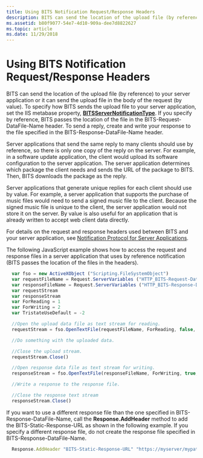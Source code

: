 ```yaml
---
title: Using BITS Notification Request/Response Headers
description: BITS can send the location of the upload file (by reference) to your server application or it can send the upload file in the body of the request (by value).
ms.assetid: b80f9077-54e7-4d10-909a-dee7d8822627
ms.topic: article
ms.date: 11/29/2018
---
```


# Using BITS Notification Request/Response Headers

BITS can send the location of the upload file (by reference) to your server application or it can send the upload file in the body of the request (by value). To specify how BITS sends the upload file to your server application, set the IIS metabase property, [**BITSServerNotificationType**](bits-iis-extension-properties.md). If you specify by reference, BITS passes the location of the file in the BITS-Request-DataFile-Name header. To send a reply, create and write your response to the file specified in the BITS-Response-DataFile-Name header.

Server applications that send the same reply to many clients should use by reference, so there is only one copy of the reply on the server. For example, in a software update application, the client would upload its software configuration to the server application. The server application determines which package the client needs and sends the URL of the package to BITS. Then, BITS downloads the package as the reply.

Server applications that generate unique replies for each client should use by value. For example, a server application that supports the purchase of music files would need to send a signed music file to the client. Because the signed music file is unique to the client, the server application would not store it on the server. By value is also useful for an application that is already written to accept web client data directly.

For details on the request and response headers used between BITS and your server application, see [Notification Protocol for Server Applications](notification-protocol-for-server-applications.md).

The following JavaScript example shows how to access the request and response files in a server application that uses by reference notification (BITS passes the location of the files in the headers).


```JavaScript
  var fso = new ActiveXObject ("Scripting.FileSystemObject")
  var requestFileName = Request.ServerVariables ("HTTP_BITS-Request-DataFile-Name")
  var responseFileName = Request.ServerVariables ("HTTP_BITS-Response-DataFile-Name")
  var requestStream
  var responseStream
  var ForReading = 1
  var ForWriting = 2
  var TristateUseDefault = -2

  //Open the upload data file as text stream for reading.
  requestStream = fso.OpenTextFile(requestFileName, ForReading, false, TristateUseDefault);

  //Do something with the uploaded data.

  //Close the upload stream.
  requestStream.Close()

  //Open response data file as text stream for writing.
  responseStream = fso.OpenTextFile(responseFileName, ForWriting, true, TristateUseDefault);

  //Write a response to the response file.

  //Close the response text stream
  responseStream.Close()
```



If you want to use a different response file than the one specified in BITS-Response-DataFile-Name, call the **Response.AddHeader** method to add the BITS-Static-Response-URL as shown in the following example. If you specify a different response file, do not create the response file specified in BITS-Response-DataFile-Name.


```JavaScript
  Response.AddHeader "BITS-Static-Response-URL" "https://myserver/mypath/myfile"
```
 

 




